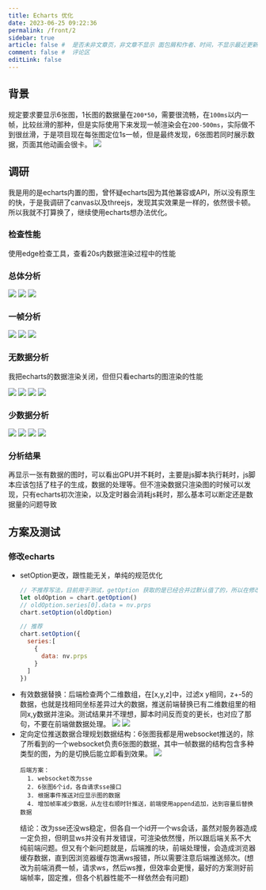 ```yaml
---
title: Echarts 优化
date: 2023-06-25 09:22:36
permalink: /front/2
sidebar: true
article: false #  是否未非文章页，非文章不显示 面包屑和作者、时间，不显示最近更新栏，不会参与到最近更新文章的数据计算中
comment: false #  评论区
editLink: false
---
```


## 背景
规定要求要显示6张图，1长图的数据量在`200*50`，需要很流畅，在`100ms`以内一帧，比较丝滑的那种，但是实际使用下来发现一帧渲染会在`200-500ms`，实际做不到很丝滑，于是项目现在每张图定位1s一帧，但是最终发现，6张图若同时展示数据，页面其他动画会很卡。
![](/assets/img/front/1/img.png)

## 调研
我是用的是echarts内置的图，曾怀疑echarts因为其他兼容或API，所以没有原生的快，于是我调研了canvas以及threejs，发现其实效果是一样的，依然很卡顿。所以我就不打算换了，继续使用echarts想办法优化。

### 检查性能
使用edge检查工具，查看20s内数据渲染过程中的性能
### 总体分析
![](/assets/img/front/2/img_1.png)
![](/assets/img/front/2/img_2.png)
![](/assets/img/front/2/img_3.png)
### 一帧分析
![](/assets/img/front/2/img_5.png)
![](/assets/img/front/2/img_6.png)
![](/assets/img/front/2/img_4.png)
### 无数据分析
我把echarts的数据渲染关闭，但但只看echarts的图渲染的性能

![](/assets/img/front/2/img_7.png)
![](/assets/img/front/2/img_8.png)
![](/assets/img/front/2/img_9.png)
![](/assets/img/front/2/img_10.png)

### 少数据分析
![](/assets/img/front/2/img_11.png)
![](/assets/img/front/2/img_12.png)
![](/assets/img/front/2/img_13.png)
![](/assets/img/front/2/img_14.png)

### 分析结果
再显示一张有数据的图时，可以看出GPU并不耗时，主要是js脚本执行耗时，js脚本应该包括了柱子的生成，数据的处理等。但不渲染数据只渲染图的时候可以发现，只有echarts初次渲染，以及定时器会消耗js耗时，那么基本可以断定还是数据量的问题导致

## 方案及测试

### 修改echarts
* setOption更改，跟性能无关，单纯的规范优化
  ```js
  // 不推荐写法，目前用于测试，getOption 获取的是已经合并过默认值了的，所以在修改了某些配置项后会导致原本是根据这些配置项值去设置的默认值失效
  let oldOption = chart.getOption()
  // oldOption.series[0].data = nv.prps
  chart.setOption(oldOption)
  
  // 推荐
  chart.setOption({
    series:[
      {
        data: nv.prps
      }
    ]
  })
  ```
* 有效数据替换：后端检查两个二维数组，在[x,y,z]中，过滤x y相同，z+-5的数据，也就是找相同坐标差异过大的数据，推送前端替换已有二维数组里的相同x,y数据并渲染。测试结果并不理想，脚本时间反而变的更长，也对应了那句，不要在前端做数据处理。
  ![](/assets/img/front/2/img_16.png)
  ![](/assets/img/front/2/img_15.png)
* 定向定位推送数据合理规划数据结构：6张图我都是用websocket推送的，除了所看到的一个websocket负责6张图的数据，其中一帧数据的结构包含多种类型的图，为的是切换后能立即看到效果。
  ![](/assets/img/front/2/img_17.png)
  ```
  后端方案：
    1. websocket改为sse
    2. 6张图6个id，各自请求sse接口
    3. 根据事件推送对应显示图的数据
    4. 增加帧率减少数据，从左往右顺时针推送，前端使用append追加，达到容量后替换数据
  ```
  结论：改为sse还没ws稳定，但各自一个id开一个ws会话，虽然对服务器造成一定负担，但明显ws并没有并发错误，可渲染依然慢，所以跟后端关系不大 纯前端问题。但又有个新问题就是，后端推的块，前端处理慢，会造成浏览器缓存数据，直到因浏览器缓存饱满ws报错，所以需要注意后端推送频次。(想改为前端消费一帧，请求ws，然后ws推，但效率会更慢，最好的方案测好前端帧率，固定推，但各个机器性能不一样依然会有问题)